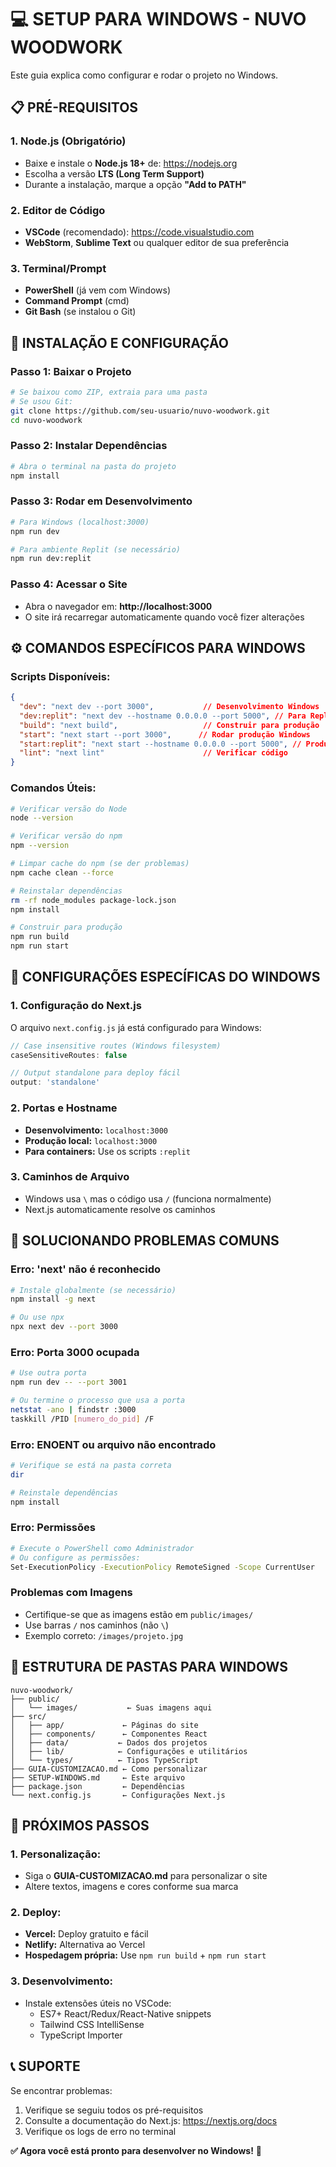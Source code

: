 # 💻 SETUP PARA WINDOWS - NUVO WOODWORK

Este guia explica como configurar e rodar o projeto no Windows.

## 📋 **PRÉ-REQUISITOS**

### **1. Node.js (Obrigatório)**
- Baixe e instale o **Node.js 18+** de: https://nodejs.org
- Escolha a versão **LTS (Long Term Support)**
- Durante a instalação, marque a opção **"Add to PATH"**

### **2. Editor de Código**
- **VSCode** (recomendado): https://code.visualstudio.com
- **WebStorm**, **Sublime Text** ou qualquer editor de sua preferência

### **3. Terminal/Prompt**
- **PowerShell** (já vem com Windows)
- **Command Prompt** (cmd)
- **Git Bash** (se instalou o Git)

## 🚀 **INSTALAÇÃO E CONFIGURAÇÃO**

### **Passo 1: Baixar o Projeto**
```bash
# Se baixou como ZIP, extraia para uma pasta
# Se usou Git:
git clone https://github.com/seu-usuario/nuvo-woodwork.git
cd nuvo-woodwork
```

### **Passo 2: Instalar Dependências**
```bash
# Abra o terminal na pasta do projeto
npm install
```

### **Passo 3: Rodar em Desenvolvimento**
```bash
# Para Windows (localhost:3000)
npm run dev

# Para ambiente Replit (se necessário)
npm run dev:replit
```

### **Passo 4: Acessar o Site**
- Abra o navegador em: **http://localhost:3000**
- O site irá recarregar automaticamente quando você fizer alterações

## ⚙️ **COMANDOS ESPECÍFICOS PARA WINDOWS**

### **Scripts Disponíveis:**
```json
{
  "dev": "next dev --port 3000",           // Desenvolvimento Windows
  "dev:replit": "next dev --hostname 0.0.0.0 --port 5000", // Para Replit
  "build": "next build",                   // Construir para produção
  "start": "next start --port 3000",      // Rodar produção Windows
  "start:replit": "next start --hostname 0.0.0.0 --port 5000", // Produção Replit
  "lint": "next lint"                      // Verificar código
}
```

### **Comandos Úteis:**
```bash
# Verificar versão do Node
node --version

# Verificar versão do npm
npm --version

# Limpar cache do npm (se der problemas)
npm cache clean --force

# Reinstalar dependências
rm -rf node_modules package-lock.json
npm install

# Construir para produção
npm run build
npm run start
```

## 🔧 **CONFIGURAÇÕES ESPECÍFICAS DO WINDOWS**

### **1. Configuração do Next.js**
O arquivo `next.config.js` já está configurado para Windows:
```javascript
// Case insensitive routes (Windows filesystem)
caseSensitiveRoutes: false

// Output standalone para deploy fácil
output: 'standalone'
```

### **2. Portas e Hostname**
- **Desenvolvimento:** `localhost:3000`
- **Produção local:** `localhost:3000`
- **Para containers:** Use os scripts `:replit`

### **3. Caminhos de Arquivo**
- Windows usa `\` mas o código usa `/` (funciona normalmente)
- Next.js automaticamente resolve os caminhos

## 🚨 **SOLUCIONANDO PROBLEMAS COMUNS**

### **Erro: 'next' não é reconhecido**
```bash
# Instale globalmente (se necessário)
npm install -g next

# Ou use npx
npx next dev --port 3000
```

### **Erro: Porta 3000 ocupada**
```bash
# Use outra porta
npm run dev -- --port 3001

# Ou termine o processo que usa a porta
netstat -ano | findstr :3000
taskkill /PID [numero_do_pid] /F
```

### **Erro: ENOENT ou arquivo não encontrado**
```bash
# Verifique se está na pasta correta
dir

# Reinstale dependências
npm install
```

### **Erro: Permissões**
```bash
# Execute o PowerShell como Administrador
# Ou configure as permissões:
Set-ExecutionPolicy -ExecutionPolicy RemoteSigned -Scope CurrentUser
```

### **Problemas com Imagens**
- Certifique-se que as imagens estão em `public/images/`
- Use barras `/` nos caminhos (não `\`)
- Exemplo correto: `/images/projeto.jpg`

## 📁 **ESTRUTURA DE PASTAS PARA WINDOWS**

```
nuvo-woodwork/
├── public/
│   └── images/           ← Suas imagens aqui
├── src/
│   ├── app/             ← Páginas do site
│   ├── components/      ← Componentes React
│   ├── data/           ← Dados dos projetos
│   ├── lib/            ← Configurações e utilitários
│   └── types/          ← Tipos TypeScript
├── GUIA-CUSTOMIZACAO.md ← Como personalizar
├── SETUP-WINDOWS.md     ← Este arquivo
├── package.json         ← Dependências
└── next.config.js       ← Configurações Next.js
```

## 🎯 **PRÓXIMOS PASSOS**

### **1. Personalização:**
- Siga o **GUIA-CUSTOMIZACAO.md** para personalizar o site
- Altere textos, imagens e cores conforme sua marca

### **2. Deploy:**
- **Vercel:** Deploy gratuito e fácil
- **Netlify:** Alternativa ao Vercel
- **Hospedagem própria:** Use `npm run build` + `npm run start`

### **3. Desenvolvimento:**
- Instale extensões úteis no VSCode:
  - ES7+ React/Redux/React-Native snippets
  - Tailwind CSS IntelliSense
  - TypeScript Importer

## 📞 **SUPORTE**

Se encontrar problemas:
1. Verifique se seguiu todos os pré-requisitos
2. Consulte a documentação do Next.js: https://nextjs.org/docs
3. Verifique os logs de erro no terminal

**✅ Agora você está pronto para desenvolver no Windows!** 🚀